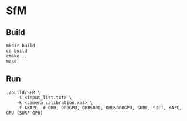 # SfM

## Build
```
mkdir build
cd build
cmake .. 
make
```

## Run
```
./build/SFM \
	-i <input_list.txt> \
	-k <camera calibration.xml> \ 
	-f AKAZE  # ORB, ORBGPU, ORB5000, ORB5000GPU, SURF, SIFT, KAZE, GPU (SURF GPU)
 ```
